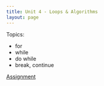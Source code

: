 ```yaml
---
title: Unit 4 - Loops & Algorithms
layout: page
---
```


Topics:
- for
- while
- do while
- break, continue

[Assignment](Unit4_Assignment)


